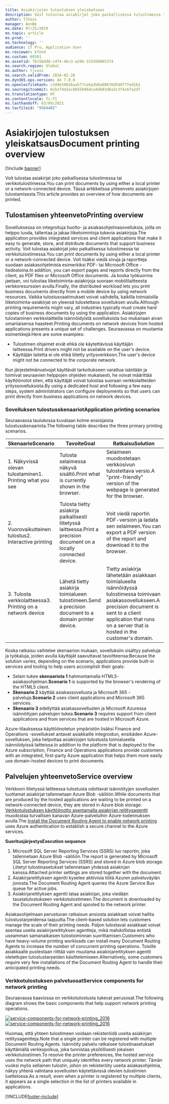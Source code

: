 ```yaml
---
title: Asiakirjojen tulostuksen yleiskatsaus
description: Voit tulostaa asiakirjat joko paikallisessa tulostimessa tai verkkotulostimessa. Tässä artikkelissa yhteenveto asiakirjojen tulostamisesta.
author: TJVass
manager: AnnBe
ms.date: 07/25/2019
ms.topic: article
ms.prod: ''
ms.technology: ''
audience: IT Pro, Application User
ms.reviewer: kfend
ms.custom: 69161
ms.assetid: 7815bddd-c4f4-4bc3-a29b-315458065374
ms.search.region: Global
ms.author: tjvass
ms.search.validFrom: 2016-02-28
ms.dyn365.ops.version: AX 7.0.0
ms.openlocfilehash: c349e50826aa577ce6a3b8a68676d549f7fed1b1
ms.sourcegitcommit: 6cb174d1ec8b55946dca4db03d6a3c3f4c6fa2df
ms.translationtype: HT
ms.contentlocale: fi-FI
ms.lasthandoff: 03/09/2021
ms.locfileid: "5564402"
---
```

# <a name="document-printing-overview"></a><span data-ttu-id="52c80-104">Asiakirjojen tulostuksen yleiskatsaus</span><span class="sxs-lookup"><span data-stu-id="52c80-104">Document printing overview</span></span>

[!include [banner](../includes/banner.md)]

<span data-ttu-id="52c80-105">Voit tulostaa asiakirjat joko paikallisessa tulostimessa tai verkkotulostimessa.</span><span class="sxs-lookup"><span data-stu-id="52c80-105">You can print documents by using either a local printer or a network-connected device.</span></span> <span data-ttu-id="52c80-106">Tässä artikkelissa yhteenveto asiakirjojen tulostamisesta.</span><span class="sxs-lookup"><span data-stu-id="52c80-106">This article provides an overview of how documents are printed.</span></span>

## <a name="printing-overview"></a><span data-ttu-id="52c80-107">Tulostamisen yhteenveto</span><span class="sxs-lookup"><span data-stu-id="52c80-107">Printing overview</span></span>

<span data-ttu-id="52c80-108">Sovelluksessa on integroituja huolto- ja asiakasohjelmasovelluksia, joilla on helppo luoda, tallentaa ja jakaa liiketoimintoja tukevia asiakirjoja.</span><span class="sxs-lookup"><span data-stu-id="52c80-108">The application provides integrated services and client applications that make it easy to generate, store, and distribute documents that support business activity.</span></span> <span data-ttu-id="52c80-109">Voit tulostaa asiakirjat joko paikallisessa tulostimessa tai verkkotulostimessa.</span><span class="sxs-lookup"><span data-stu-id="52c80-109">You can print documents by using either a local printer or a network-connected device.</span></span> <span data-ttu-id="52c80-110">Voit lisäksi viedä sivuja ja raportteja suodaan asiakasohjelmista esimerkiksi PDF- tai Microsoft Office -tiedostoina.</span><span class="sxs-lookup"><span data-stu-id="52c80-110">In addition, you can export pages and reports directly from the client, as PDF files or Microsoft Office documents.</span></span> <span data-ttu-id="52c80-111">Ja koska työkuorma jaetaan, voi tulostaa liiketoiminta-asiakirjoja suoraan mobiililaitteesta verkkoresurssien avulla.</span><span class="sxs-lookup"><span data-stu-id="52c80-111">Finally, the distributed workload lets you print business documents directly from a mobile device by using network resources.</span></span> <span data-ttu-id="52c80-112">Vaikka tulostusvaatimukset voivat vaihdella, kaikilla toimialoilla liiketoiminta-asiakirjat on yleensä tulostettava sovelluksen avulla.</span><span class="sxs-lookup"><span data-stu-id="52c80-112">Although printing requirements might vary, all industries typically must create hard copies of business documents by using the application.</span></span> <span data-ttu-id="52c80-113">Asiakirjojen tulostaminen verkkolaitteilla isännöidyistä sovelluksista tuo mukanaan aivan omanlaisensa haasteet.</span><span class="sxs-lookup"><span data-stu-id="52c80-113">Printing documents on network devices from hosted applications presents a unique set of challenges.</span></span> <span data-ttu-id="52c80-114">Seuraavassa on muutamia esimerkkejä:</span><span class="sxs-lookup"><span data-stu-id="52c80-114">Here are some examples:</span></span>

- <span data-ttu-id="52c80-115">Tulostimen ohjaimet eivät ehkä ole käytettävissä käyttäjän laitteessa.</span><span class="sxs-lookup"><span data-stu-id="52c80-115">Print drivers might not be available on the user's device.</span></span>
- <span data-ttu-id="52c80-116">Käyttäjän laitetta ei ole ehkä liitetty yritysverkkoon.</span><span class="sxs-lookup"><span data-stu-id="52c80-116">The user's device might not be connected to the corporate network.</span></span>

<span data-ttu-id="52c80-117">Kun järjestelmänvalvojat käyttävät tarkoitukseen varattua isäntään ja toimivat seuraavien helppojen ohjeiden mukaisesti, he voivat määrittää käyttöönotot siten, että käyttäjät voivat tulostaa suoraan verkkolaitteiden yrityssovelluksista.</span><span class="sxs-lookup"><span data-stu-id="52c80-117">By using a dedicated host and following a few easy steps, system administrators can configure deployments so that users can print directly from business applications on network devices.</span></span>

### <a name="application-printing-scenarios"></a><span data-ttu-id="52c80-118">Sovelluksen tulostusskenaariot</span><span class="sxs-lookup"><span data-stu-id="52c80-118">Application printing scenarios</span></span> 

<span data-ttu-id="52c80-119">Seuraavassa taulukossa kuvataan kolme ensisijaista tulostusskenaariota.</span><span class="sxs-lookup"><span data-stu-id="52c80-119">The following table describes the three primary printing scenarios.</span></span>

| <span data-ttu-id="52c80-120">Skenaario</span><span class="sxs-lookup"><span data-stu-id="52c80-120">Scenario</span></span>                        | <span data-ttu-id="52c80-121">Tavoite</span><span class="sxs-lookup"><span data-stu-id="52c80-121">Goal</span></span>                                                      | <span data-ttu-id="52c80-122">Ratkaisu</span><span class="sxs-lookup"><span data-stu-id="52c80-122">Solution</span></span> |
|---------------------------------|-----------------------------------------------------------|----------|
| <span data-ttu-id="52c80-123">1. Näkyvissä olevan tulostaminen</span><span class="sxs-lookup"><span data-stu-id="52c80-123">1. Printing what you see</span></span>        | <span data-ttu-id="52c80-124">Tulosta selaimessa näkyvä sisältö.</span><span class="sxs-lookup"><span data-stu-id="52c80-124">Print what is currently shown in the browser.</span></span>             | <span data-ttu-id="52c80-125">Selaimeen muodostetaan verkkosivun tulostettava versio.</span><span class="sxs-lookup"><span data-stu-id="52c80-125">A "print-friendly" version of the webpage is generated for the browser.</span></span> |
| <span data-ttu-id="52c80-126">2. Vuorovaikutteinen tulostus</span><span class="sxs-lookup"><span data-stu-id="52c80-126">2. Interactive printing</span></span>         | <span data-ttu-id="52c80-127">Tulosta tietty asiakirja paikallisesti liitetyssä laitteessa.</span><span class="sxs-lookup"><span data-stu-id="52c80-127">Print a precision document on a locally connected device.</span></span> | <span data-ttu-id="52c80-128">Voit viedä raportin PDF-version ja ladata sen selaimeen.</span><span class="sxs-lookup"><span data-stu-id="52c80-128">You can export a PDF version of the report and download it to the browser.</span></span> |
| <span data-ttu-id="52c80-129">3. Tulosta verkkolaitteessa</span><span class="sxs-lookup"><span data-stu-id="52c80-129">3. Printing on a network device</span></span> | <span data-ttu-id="52c80-130">Lähetä tietty asiakirja toimialueen tulostimeen.</span><span class="sxs-lookup"><span data-stu-id="52c80-130">Send a precision document to a domain printer device.</span></span>     | <span data-ttu-id="52c80-131">Tietty asiakirja lähetetään asiakkaan toimialueella isännöidyssä tulostimessa toimivaan asiakassovellukseen.</span><span class="sxs-lookup"><span data-stu-id="52c80-131">A precision document is sent to a client application that runs on a server that is hosted in the customer's domain.</span></span> |

<span data-ttu-id="52c80-132">Koska ratkaisu vaihtelee skenaarion mukaan, sovelluksiin sisältyy palveluja ja työkaluja, joiden avulla käyttäjät saavuttavat tavoitteensa:</span><span class="sxs-lookup"><span data-stu-id="52c80-132">Because the solution varies, depending on the scenario, applications provide built-in services and tooling to help users accomplish their goals:</span></span>

- <span data-ttu-id="52c80-133">Selain tukee **skenaariota 1** hahmontamalla HTML5-asiakasohjelman.</span><span class="sxs-lookup"><span data-stu-id="52c80-133">**Scenario 1** is supported by the browser's rendering of the HTML5 client.</span></span>
- <span data-ttu-id="52c80-134">**Skenaario 2** käyttää asiakassovellusta ja Microsoft 365 -palveluja.</span><span class="sxs-lookup"><span data-stu-id="52c80-134">**Scenario 2** uses client applications and Microsoft 365 services.</span></span>
- <span data-ttu-id="52c80-135">**Skenaario 3** edellyttää asiakassovellusten ja Microsoft Azuressa isännöityjen palvelujen tukea.</span><span class="sxs-lookup"><span data-stu-id="52c80-135">**Scenario 3** requires support from client applications and from services that are hosted in Microsoft Azure.</span></span>

<span data-ttu-id="52c80-136">Azure-tilauksessa käyttöönotetun ympäristön lisäksi Finance and Operations -sovellukset antavat asiakkaille integroidun, ensikäden Azure-sovelluksen, joka helpottaa asiakirjojen tulostusta toimialueella isännöidyissä laitteissa.</span><span class="sxs-lookup"><span data-stu-id="52c80-136">In addition to the platform that is deployed to the Azure subscription, Finance and Operations applications provide customers with an integrated, first-party Azure application that helps them more easily use domain-hosted devices to print documents.</span></span>

## <a name="service-overview"></a><span data-ttu-id="52c80-137">Palvelujen yhteenveto</span><span class="sxs-lookup"><span data-stu-id="52c80-137">Service overview</span></span>
<span data-ttu-id="52c80-138">Verkkoon liitetyssä laitteessa tulostusta odottavat isännöityjen sovellusten tuottamat asiakirjat tallennetaan Azure Blob -säilöön.</span><span class="sxs-lookup"><span data-stu-id="52c80-138">While documents that are produced by the hosted applications are waiting to be printed on a network-connected device, they are stored in Azure blob storage.</span></span> <span data-ttu-id="52c80-139">[Verkkotulostuksen käyttöönotto asentamalla asiakirjan reititysagentti](install-document-routing-agent.md) muodostaa turvallisen kanavan Azure-palveluihin Azure-todennuksen avulla.</span><span class="sxs-lookup"><span data-stu-id="52c80-139">The [Install the Document Routing Agent to enable network printing](install-document-routing-agent.md) uses Azure authentication to establish a secure channel to the Azure services.</span></span>

<span data-ttu-id="52c80-140">**Suoritusjärjestys**</span><span class="sxs-lookup"><span data-stu-id="52c80-140">**Execution sequence**</span></span>

1. <span data-ttu-id="52c80-141">Microsoft SQL Server Reporting Services (SSRS) luo raportin, joka tallennetaan Azure Blob -säilöön.</span><span class="sxs-lookup"><span data-stu-id="52c80-141">The report is generated by Microsoft SQL Server Reporting Services (SSRS) and stored in Azure blob storage.</span></span> <span data-ttu-id="52c80-142">Liitetyt tulostinasetukset tallennetaan yhdessä asiakirjan kanssa.</span><span class="sxs-lookup"><span data-stu-id="52c80-142">Attached printer settings are stored together with the document.</span></span>
2. <span data-ttu-id="52c80-143">Asiakirjareitityksen agentti kyselee aktiivisia töitä Azuren palveluväylän jonosta.</span><span class="sxs-lookup"><span data-stu-id="52c80-143">The Document Routing Agent queries the Azure Service Bus queue for active jobs.</span></span>
3. <span data-ttu-id="52c80-144">Asiakirjareitityksen agentti lataa asiakirjan, joka viedään taustatulostukseen verkkotulostimeen.</span><span class="sxs-lookup"><span data-stu-id="52c80-144">The document is downloaded by the Document Routing Agent and spooled to the network printer.</span></span>

<span data-ttu-id="52c80-145">Asiakasohjelmaan perustuvan ratkaisun ansiosta asiakkaat voivat hallita tulostustarpeidensa laajuutta.</span><span class="sxs-lookup"><span data-stu-id="52c80-145">The client-based solution lets customers manage the scale of their printing needs.</span></span> <span data-ttu-id="52c80-146">Paljon tulostavat asiakkaat voivat asentaa useita asiakirjareitityksen agentteja, mikä mahdollistaa entistä useamman samanaikaisen tulostoiminnan suorittamisen.</span><span class="sxs-lookup"><span data-stu-id="52c80-146">Customers who have heavy-volume printing workloads can install many Document Routing Agents to increase the number of concurrent printing operations.</span></span> <span data-ttu-id="52c80-147">Toisille asiakkaalle puolestaan riittää vain muutama asiakirjareitityksen agentti oletettujen tulostustarpeiden käsittelemiseen.</span><span class="sxs-lookup"><span data-stu-id="52c80-147">Alternatively, some customers require very few installations of the Document Routing Agent to handle their anticipated printing needs.</span></span>

### <a name="service-components-for-network-printing"></a><span data-ttu-id="52c80-148">Verkkotulostuksen palveluosat</span><span class="sxs-lookup"><span data-stu-id="52c80-148">Service components for network printing</span></span>

<span data-ttu-id="52c80-149">Seuraavassa kaaviossa on verkkotulostusta tukevat perusosat.</span><span class="sxs-lookup"><span data-stu-id="52c80-149">The following diagram shows the basic components that help support network printing operations.</span></span>

<span data-ttu-id="52c80-150">[![service-components-for-network-printing\_2016](./media/service-components-for-network-printing_2016.png)](./media/service-components-for-network-printing_2016.png)</span><span class="sxs-lookup"><span data-stu-id="52c80-150">[![service-components-for-network-printing\_2016](./media/service-components-for-network-printing_2016.png)](./media/service-components-for-network-printing_2016.png)</span></span>

<span data-ttu-id="52c80-151">Huomaa, että yhteen tulostimeen voidaan rekisteröidä useita asiakirjan reititysagentteja.</span><span class="sxs-lookup"><span data-stu-id="52c80-151">Note that a single printer can be registered with multiple Document Routing Agents.</span></span> <span data-ttu-id="52c80-152">Isännöity palvelu ratkaisee tulostinasetukset käyttämällä verkkopolkua, joka tunnistaa yksilöllisesti jokaisen verkkotulostimen.</span><span class="sxs-lookup"><span data-stu-id="52c80-152">To resolve the printer preferences, the hosted service uses the network path that uniquely identifies every network printer.</span></span> <span data-ttu-id="52c80-153">Tämän vuoksi myös sellainen tulostin, johon on rekisteröity useita asiakasohjelmia, näkyy yhtenä valintana sovellusten käytettävissä olevien tulostimien luettelossa.</span><span class="sxs-lookup"><span data-stu-id="52c80-153">As a result, even when a printer is registered by multiple clients, it appears as a single selection in the list of printers available in applications.</span></span>


[!INCLUDE[footer-include](../../../includes/footer-banner.md)]